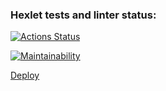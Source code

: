 ### Hexlet tests and linter status:
[![Actions Status](https://github.com/StanislavSol/php-project-9/actions/workflows/ci.yml/badge.svg)](https://github.com/StanislavSol/php-project-9/actions)

[![Maintainability](https://api.codeclimate.com/v1/badges/88466ff368f10e003010/maintainability)](https://codeclimate.com/github/StanislavSol/php-project-9/maintainability)

[Deploy](https://php-project-9-zxeg.onrender.com)
